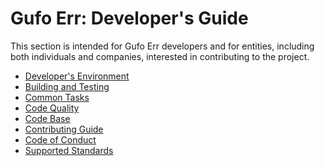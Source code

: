# Gufo Err: Developer's Guide

This section is intended for Gufo Err developers and for entities, 
including both individuals and companies, interested in contributing to the project.

- [Developer's Environment](environment.md)
- [Building and Testing](testing.md)
- [Common Tasks](common.md)
- [Code Quality](codequality.md)
- [Code Base](codebase.md)
- [Contributing Guide](CONTRIBUTING.md)
- [Code of Conduct](CODE_OF_CONDUCT.md)
- [Supported Standards](standards.md)